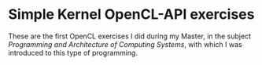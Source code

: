 # Simple Kernel OpenCL-API exercises
These are the first OpenCL exercises I did during my Master, in the subject _Programming and Architecture of Computing Systems_, with which I was introduced to this type of programming.
